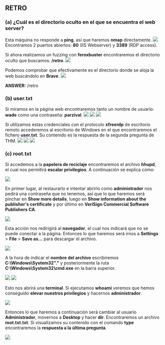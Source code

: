 ## RETRO

### (a) ¿Cuál es el directorio oculto en el que se encuentra el web server?
Esta máquina no responde a **ping**, así que haremos **nmap** directamente.
![](./hidden_directory/nmap.png)
Encontramos 2 puertos abiertos: **80** (IIS Webserver) y **3389** (RDP access).

Si ahora realizamos un fuzzing con **feroxbuster** encontraremos el directorio oculto que buscamos: **/retro**.
![](./hidden_directory/retro.png)

Podemos comprobar que efectivamente es el directorio donde se aloja la web buscándolo en **Brave**.
![](./hidden_directory/retro_brave.png)

**ANSWER:** /retro

### (b) user.txt
Si miramos en la página web encontraremos tanto un nombre de usuario: **wade** como una contraseña: **parzival**.
![](./hidden_directory/retro_brave.png)
![](./user/parzival_1.png)
![](./user/parzival_2.png)

Si utilizamos estas credenciales con el protocolo **xfreerdp** de escritorio remoto accederemos al escritorio de Windows en el que encontraremos el fichero **user.txt**. Su contenido es la respuesta de la segunda pregunta de THM.
![](./user/xfreerdp.png)
![](./user/user_txt_1.png)
![](./user/user_txt_2.png)

### (c) root.txt
Si accedemos a la **papelera de reciclaje** encontraremos el archivo **hhupd**, el cual nos permitirá **escalar privilegios**. A continuación se explica cómo:

![](./root/hhupd_restore.png)

En primer lugar, al restaurarlo e intentar abrirlo como **administrador** nos pedirá una contraseña que no tenemos, así que lo que haremos será pinchar en **Show more details**, luego en **Show information about the publisher's certificate** y por último en **VeriSign Commercial Software Publishers CA**.

![](./root/hhupd_as_administrator.png)

Esta acción nos redirigirá al **navegador**, el cual nos indicará que no se puede conectar a la página. Entonces lo que haremos será irnos a **Settings** > **File** > **Save as...** para descargar el archivo.

![](./root/save_webpage_1.png)

A la hora de indicar el **nombre del archivo** escribiremos **C:\Windows\System32\"."** y posteriormente la ruta **C:\Windows\System32\cmd.exe** en la barra superior.

![](./root/save_webpage_2.png)
![](./root/cmd_enter.png)

Esto nos abrirá una **terminal**. Si ejecutamos **whoami** veremos que hemos conseguido **elevar nuestros privilegios** y hacernos **administrador**.

![](./root/whoami.png)

Entonces lo que haremos a continuación será cambiar al usuario **Administrador**, movernos a **Desktop** y hacer **dir**. Encontraremos un archivo **root.txt.txt**. Si visualizamos su contenido con el comando **type** encontraremos la **respuesta a la última pregunta**.

![](./root/root_txt.png)

















